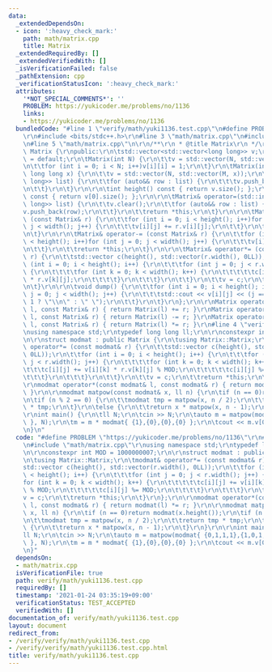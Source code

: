 ```yaml
---
data:
  _extendedDependsOn:
  - icon: ':heavy_check_mark:'
    path: math/matrix.cpp
    title: Matrix
  _extendedRequiredBy: []
  _extendedVerifiedWith: []
  _isVerificationFailed: false
  _pathExtension: cpp
  _verificationStatusIcon: ':heavy_check_mark:'
  attributes:
    '*NOT_SPECIAL_COMMENTS*': ''
    PROBLEM: https://yukicoder.me/problems/no/1136
    links:
    - https://yukicoder.me/problems/no/1136
  bundledCode: "#line 1 \"verify/math/yuki1136.test.cpp\"\n#define PROBLEM \"https://yukicoder.me/problems/no/1136\"\
    \r\n#include <bits/stdc++.h>\r\n#line 3 \"math/matrix.cpp\"\n#include <initializer_list>\r\
    \n#line 5 \"math/matrix.cpp\"\n\r\n/**\r\n * @title Matrix\r\n */\r\n\r\nstruct\
    \ Matrix {\r\npublic:\r\n\tstd::vector<std::vector<long long>> v;\r\n\tMatrix()\
    \ = default;\r\n\tMatrix(int N) {\r\n\t\tv = std::vector(N, std::vector(N, 0LL));\r\
    \n\t\tfor (int i = 0; i < N; i++)v[i][i] = 1;\r\n\t}\r\n\tMatrix(int N, int M,\
    \ long long x) {\r\n\t\tv = std::vector(N, std::vector(M, x));\r\n\t}\r\n\tMatrix(std::initializer_list<std::initializer_list<long\
    \ long>> list) {\r\n\t\tfor (auto&& row : list) {\r\n\t\t\tv.push_back(row);\r\
    \n\t\t}\r\n\t}\r\n\r\n\tint height() const { return v.size(); };\r\n\tint width()\
    \ const { return v[0].size(); };\r\n\r\n\tMatrix& operator=(std::initializer_list<std::initializer_list<long\
    \ long>> list) {\r\n\t\tv.clear();\r\n\t\tfor (auto&& row : list) {\r\n\t\t\t\
    v.push_back(row);\r\n\t\t}\r\n\t\treturn *this;\r\n\t}\r\n\r\n\tMatrix& operator+=\
    \ (const Matrix& r) {\r\n\t\tfor (int i = 0; i < height(); i++)for (int j = 0;\
    \ j < width(); j++) {\r\n\t\t\tv[i][j] += r.v[i][j];\r\n\t\t}\r\n\t\treturn *this;\r\
    \n\t}\r\n\r\n\tMatrix& operator-= (const Matrix& r) {\r\n\t\tfor (int i = 0; i\
    \ < height(); i++)for (int j = 0; j < width(); j++) {\r\n\t\t\tv[i][j] -= r.v[i][j];\r\
    \n\t\t}\r\n\t\treturn *this;\r\n\t}\r\n\r\n\tMatrix& operator*= (const Matrix&\
    \ r) {\r\n\t\tstd::vector c(height(), std::vector(r.width(), 0LL));\r\n\t\tfor\
    \ (int i = 0; i < height(); i++) {\r\n\t\t\tfor (int j = 0; j < r.width(); j++)\
    \ {\r\n\t\t\t\tfor (int k = 0; k < width(); k++) {\r\n\t\t\t\t\tc[i][j] += v[i][k]\
    \ * r.v[k][j];\r\n\t\t\t\t}\r\n\t\t\t}\r\n\t\t}\r\n\t\tv = c;\r\n\t\treturn *this;\r\
    \n\t}\r\n\r\n\tvoid dump() {\r\n\t\tfor (int i = 0; i < height(); i++)for (int\
    \ j = 0; j < width(); j++) {\r\n\t\t\tstd::cout << v[i][j] << (j == width() -\
    \ 1 ? \"\\n\" : \" \");\r\n\t\t}\r\n\t}\r\n};\r\n\r\nMatrix operator+(const Matrix&\
    \ l, const Matrix& r) { return Matrix(l) += r; }\r\nMatrix operator-(const Matrix&\
    \ l, const Matrix& r) { return Matrix(l) -= r; }\r\nMatrix operator*(const Matrix&\
    \ l, const Matrix& r) { return Matrix(l) *= r; }\r\n#line 4 \"verify/math/yuki1136.test.cpp\"\
    \nusing namespace std;\r\ntypedef long long ll;\r\n\r\nconstexpr int MOD = 1000000007;\r\
    \n\r\nstruct modmat : public Matrix {\r\n\tusing Matrix::Matrix;\r\n\tmodmat&\
    \ operator*= (const modmat& r) {\r\n\t\tstd::vector c(height(), std::vector(r.width(),\
    \ 0LL));\r\n\t\tfor (int i = 0; i < height(); i++) {\r\n\t\t\tfor (int j = 0;\
    \ j < r.width(); j++) {\r\n\t\t\t\tfor (int k = 0; k < width(); k++) {\r\n\t\t\
    \t\t\tc[i][j] += v[i][k] * r.v[k][j] % MOD;\r\n\t\t\t\t\tc[i][j] %= MOD;\r\n\t\
    \t\t\t}\r\n\t\t\t}\r\n\t\t}\r\n\t\tv = c;\r\n\t\treturn *this;\r\n\t}\r\n};\r\n\
    \r\nmodmat operator*(const modmat& l, const modmat& r) { return modmat(l) *= r;\
    \ }\r\n\r\nmodmat matpow(const modmat& x, ll n) {\r\n\tif (n == 0)return modmat(x.height());\r\
    \n\tif (n % 2 == 0) {\r\n\t\tmodmat tmp = matpow(x, n / 2);\r\n\t\treturn tmp\
    \ * tmp;\r\n\t}\r\n\telse {\r\n\t\treturn x * matpow(x, n - 1);\r\n\t}\r\n}\r\n\
    \r\nint main() {\r\n\tll N;\r\n\tcin >> N;\r\n\tauto m = matpow(modmat{ {0,1,1,1},{1,0,1,1},{1,1,0,1},{1,1,1,0}\
    \ }, N);\r\n\tm = m * modmat{ {1},{0},{0},{0} };\r\n\tcout << m.v[0][0] << endl;\r\
    \n}\n"
  code: "#define PROBLEM \"https://yukicoder.me/problems/no/1136\"\r\n#include <bits/stdc++.h>\r\
    \n#include \"math/matrix.cpp\"\r\nusing namespace std;\r\ntypedef long long ll;\r\
    \n\r\nconstexpr int MOD = 1000000007;\r\n\r\nstruct modmat : public Matrix {\r\
    \n\tusing Matrix::Matrix;\r\n\tmodmat& operator*= (const modmat& r) {\r\n\t\t\
    std::vector c(height(), std::vector(r.width(), 0LL));\r\n\t\tfor (int i = 0; i\
    \ < height(); i++) {\r\n\t\t\tfor (int j = 0; j < r.width(); j++) {\r\n\t\t\t\t\
    for (int k = 0; k < width(); k++) {\r\n\t\t\t\t\tc[i][j] += v[i][k] * r.v[k][j]\
    \ % MOD;\r\n\t\t\t\t\tc[i][j] %= MOD;\r\n\t\t\t\t}\r\n\t\t\t}\r\n\t\t}\r\n\t\t\
    v = c;\r\n\t\treturn *this;\r\n\t}\r\n};\r\n\r\nmodmat operator*(const modmat&\
    \ l, const modmat& r) { return modmat(l) *= r; }\r\n\r\nmodmat matpow(const modmat&\
    \ x, ll n) {\r\n\tif (n == 0)return modmat(x.height());\r\n\tif (n % 2 == 0) {\r\
    \n\t\tmodmat tmp = matpow(x, n / 2);\r\n\t\treturn tmp * tmp;\r\n\t}\r\n\telse\
    \ {\r\n\t\treturn x * matpow(x, n - 1);\r\n\t}\r\n}\r\n\r\nint main() {\r\n\t\
    ll N;\r\n\tcin >> N;\r\n\tauto m = matpow(modmat{ {0,1,1,1},{1,0,1,1},{1,1,0,1},{1,1,1,0}\
    \ }, N);\r\n\tm = m * modmat{ {1},{0},{0},{0} };\r\n\tcout << m.v[0][0] << endl;\r\
    \n}"
  dependsOn:
  - math/matrix.cpp
  isVerificationFile: true
  path: verify/math/yuki1136.test.cpp
  requiredBy: []
  timestamp: '2021-01-24 03:35:19+09:00'
  verificationStatus: TEST_ACCEPTED
  verifiedWith: []
documentation_of: verify/math/yuki1136.test.cpp
layout: document
redirect_from:
- /verify/verify/math/yuki1136.test.cpp
- /verify/verify/math/yuki1136.test.cpp.html
title: verify/math/yuki1136.test.cpp
---
```

